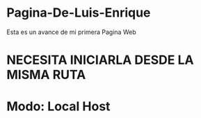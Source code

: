 # Pagina-De-Luis-Enrique
Esta es un avance de mi primera Pagina Web 

# NECESITA INICIARLA DESDE LA MISMA RUTA

# Modo: Local Host
